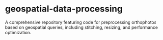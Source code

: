 # geospatial-data-processing
A comprehensive repository featuring code for preprocessing orthophotos based on geospatial queries, including stitching, resizing, and performance optimization.
